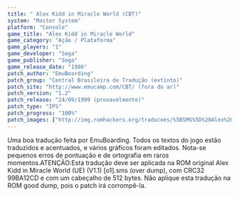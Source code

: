 ```yaml
---
title: " Alex Kidd in Miracle World (CBT)"
system: "Master System"
platform: "Console"
game_title: "Alex Kidd in Miracle World"
game_category: "Ação / Plataforma"
game_players: "1"
game_developer: "Sega"
game_publisher: "Sega"
game_release_date: "1986"
patch_author: "EmuBoarding"
patch_group: "Central Brasileira de Tradução (extinto)"
patch_site: "http://www.emucamp.com/CBT/ (fora do ar)"
patch_version: "1.2"
patch_release: "24/09/1999 (provavelmente)"
patch_type: "IPS"
patch_progress: "100%"
patch_images: ["http://img.romhackers.org/traducoes/%5BSMS%5D%20Alex%20Kidd%20in%20Miracle%20World%20-%20CBT%20-%201.png","http://img.romhackers.org/traducoes/%5BSMS%5D%20Alex%20Kidd%20in%20Miracle%20World%20-%20CBT%20-%202.png","http://img.romhackers.org/traducoes/%5BSMS%5D%20Alex%20Kidd%20in%20Miracle%20World%20-%20CBT%20-%203.png"]
---
```

Uma boa tradução feita por EmuBoarding. Todos os textos do jogo estão traduzidos e acentuados, e vários gráficos foram editados. Nota-se pequenos erros de pontuação e de ortografia em raros momentos.ATENÇÃO:Esta tradução deve ser aplicada na ROM original Alex Kidd in Miracle World (UE) (V1.1) [o1].sms (over dump), com CRC32 99BA12CD e com um cabeçalho de 512 bytes. Não aplique esta tradução na ROM good dump, pois o patch irá corrompê-la.